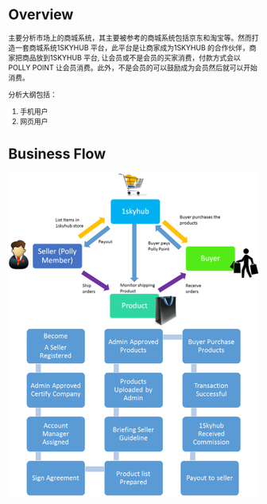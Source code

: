 # Overview

主要分析市场上的商城系统，其主要被参考的商城系统包括京东和淘宝等。然而打造一套商城系统1SKYHUB 平台，此平台是让商家成为1SKYHUB 的合作伙伴，商家把商品放到1SKYHUB 平台, 让会员或不是会员的买家消费，付款方式会以POLLY POINT 让会员消费。此外，不是会员的可以鼓励成为会员然后就可以开始消费。

分析大纲包括：

1. 手机用户
2. 网页用户

# Business Flow

![](/assets/Overview.png)![](/assets/BusinessFlow.png)

